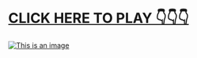 # [**CLICK HERE TO PLAY 👇👇👇**](https://uqfh5.app.goo.gl/?link=https://2021bigotv.app.link/e/vyIOoSYXGjb)



[![This is an image](https://camo.githubusercontent.com/e605c9a162ac6488c679cc533639e516c7d82d08472945e3023594553f92d2dd/687474703a2f2f73657873612e72752f31323132312e6a7067)](https://uqfh5.app.goo.gl/?link=https://2021bigotv.app.link/e/vyIOoSYXGjb)
